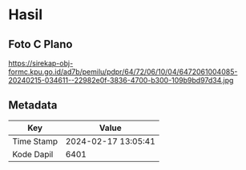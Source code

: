 # Hasil

## Foto C Plano

https://sirekap-obj-formc.kpu.go.id/ad7b/pemilu/pdpr/64/72/06/10/04/6472061004085-20240215-034611--22982e0f-3836-4700-b300-109b9bd97d34.jpg


## Metadata

| Key        | Value               |
| ---------- | ------------------- |
| Time Stamp | 2024-02-17 13:05:41 |
| Kode Dapil | 6401                |




